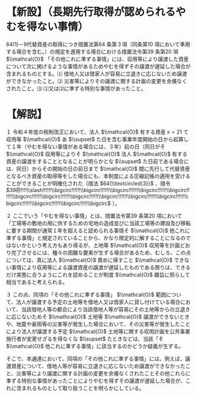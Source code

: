 # 【新設】（長期先行取得が認められるやむを得ない事情）

64(1)－9代替資産の取得につき措置法第64 条第３項（同条第10 項において準用する場合を含む。）の規定を適用する場合における措置法令第39 条第20 項 $\\mathcal{O}$ 「その他これに準ずる事情」には、収用等により譲渡した資産について次に掲げるような事情があるためやむを得ずその譲渡が遅延した場合が含まれるものとする。⑴ 借地人又は借家人が容易に立退きに応じないため譲渡ができなかったこと。⑵ 災害等によりその譲渡に関する計画の変更を余儀なくされたこと。⑶ ⑴又は⑵に準ずる特別な事情があったこと。

# 【解説】

１ 令和４年度の税制改正において、法人 $\\mathcal{O}$ 有する資産 $x=21$ て収用等 $\\mathcal{O}$ あ $\\supset$ た日を含む事業年度開始の日から起算して１年（やむを得ない事情がある場合には、３年）前の日（同日がそ $\\mathcal{O}$ 収用等によりそ $\\mathcal{O}$ 法人 $\\mathcal{O}$ 有する資産の譲渡をすることとなることが明らかとな $\\supset$ た日前である場合には、同日）からその開始の日の前日まで $\\mathcal{O}$ 間に先行して代替資産となるべき資産の取得等をした場合にも、本制度による圧縮記帳の適用を受けることができることが明確化された（措法 $64{\\textcircled{3}}$ 、措令 $39@!!!!\\slash!!!!!!\\bigcirc!!!!!!\\bigcirc!!!!!!\\bigcirc!!!!!!\\bigcirc!!!!!!\\bigcirc!!!!!!\\bigcirc!!!!!!\\bigcirc!!!!!!\\bigcirc!!!!!!\\bigcirc!!!!!!\\bigcirc!!!!!!\\bigcirc!!!!!!\\bigcirc!!!!!!\\bigcirc!!!!!!\\bigcirc!!!!!\\bigcirc$ ）。

２ ここでいう「やむを得ない事情」とは、措置法令第39 条第20 項において「工場等の敷地の用に供するための宅地の造成並びに当該工場等の建設及び移転に要する期間が通常１年を超えると認められる事情そ $\\mathcal{O}$ 他これに準ずる事情」と規定されていることから、かなり限定的に解することになるのではないかという考え方もあり得るが、土地等 $\\mathcal{O}$ 収用等を計画どおり完了させるには、種々の困難な要素が生ずる場合があるため、むしろ、この点については、真に法人 $\\mathcal{O}$ 責めに帰すこと $\\mathcal{O}$ できない事情により収用等による譲渡資産の譲渡が遅延したものである限りは、できるだけ実態に合うようにこれを認めることが制度 $\\mathcal{O}$ 趣旨に照らして相当であると考えられる。

３ この点、同項の「その他これに準ずる事情」 $\\mathcal{O}$ 範囲について、法人が譲渡する予定の土地等を借地人又は借家人に貸し付けている場合において、当該借地人等の都合により当該借地人等が容易にその土地等からの立退きに応じないためそ $\\mathcal{O}$ 土地等 $\\mathcal{O}$ 譲渡ができないときや、地震や豪雨等の災害等が発生した場合において、その災害等が発生したことにより法人が譲渡する予定 $\\mathcal{O}$ 土地等に関する収用計画を公共事業施行者が変更せざるを得なくな $\\supset$ たときなどは、当該「そ $\\mathcal{O}$ 他これに準ずる事情」に該当するのかどうか疑義が生ずる。

そこで、本通達において、同項の「その他これに準ずる事情」には、例えば、譲渡資産について、借地人等が容易に立退きに応じないため譲渡ができなかったこと、災害等により譲渡に関する計画の変更を余儀なくされたことその他これらに準ずる特別な事情があったことによりやむを得ずその譲渡が遅延した場合が、これに含まれるものとして取り扱うことを明らかにしている。